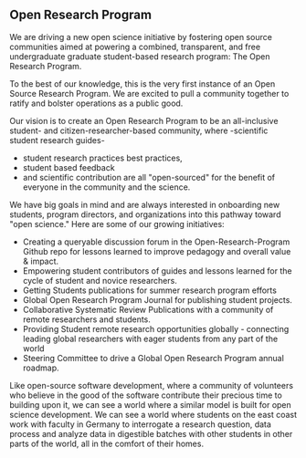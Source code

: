 ## Open Research Program

We are driving a new open science initiative by fostering open source communities aimed at powering a combined, transparent, and free undergraduate graduate student-based research program:  The Open Research Program. 

To the best of our knowledge, this is the very first instance of an Open Source Research Program. We are excited to pull a community together to ratify and bolster operations as a public good. 

Our vision is to create an Open Research Program to be an all-inclusive student- and citizen-researcher-based community, where 
 -scientific student research guides-
- student research practices best practices,
- student based feedback
- and scientific contribution 
are all "open-sourced" for the benefit of everyone in the community and the science. 

We have big goals in mind and are always interested in onboarding new students, program directors, and organizations into this pathway toward "open science."  Here are some of our growing initiatives: 
- Creating a queryable discussion forum in the Open-Research-Program Github repo for lessons learned to improve pedagogy and overall value & impact.
- Empowering student contributors of guides and lessons learned for the cycle of student and novice researchers.
- Getting Students publications for summer research program efforts
- Global Open Research Program Journal for publishing student projects.
- Collaborative Systematic Review Publications with a community of remote researchers and students.
- Providing Student remote research opportunities globally - connecting leading global researchers with eager students from any part of the world
- Steering Committee to drive a Global Open Research Program annual roadmap.

Like open-source software development, where a community of volunteers who believe in the good of the software contribute their precious time to building upon it,  we can see a world where a similar model is built for open science development. We can see a world where students on the east coast work with faculty in Germany to interrogate a research question, data process and analyze data in digestible batches with other students in other parts of the world, all in the comfort of their homes.


<!--

**Here are some ideas to get you started:**

🙋‍♀️ A short introduction - what is your organization all about?
🌈 Contribution guidelines - how can the community get involved?
👩‍💻 Useful resources - where can the community find your docs? Is there anything else the community should know?
🍿 Fun facts - what does your team eat for breakfast?
🧙 Remember, you can do mighty things with the power of [Markdown](https://docs.github.com/github/writing-on-github/getting-started-with-writing-and-formatting-on-github/basic-writing-and-formatting-syntax)
-->
